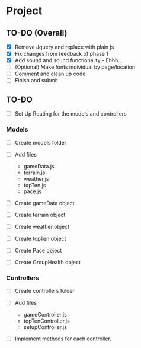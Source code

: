 # Project

## TO-DO (Overall)
- [x] Remove Jquery and replace with plain js
- [x] Fix changes from feedback of phase 1
- [x] Add sound and sound functionality - Ehhh...
- [ ] (Optional) Make fonts individual by page/location
- [ ] Comment and clean up code
- [ ] Finish and submit

## TO-DO 

- [ ] Set Up Routing for the models and controllers

### Models
- [ ] Create models folder
- [ ] Add files
    - gameData.js
    - terrain.js
    - weather.js
    - topTen.js
    - pace.js
- [ ] Create gameData object
- [ ] Create terrain object
- [ ] Create weather object
- [ ] Create topTen object
- [ ] Create Pace object
- [ ] Create GroupHealth object
    

### Controllers
- [ ] Create controllers folder
- [ ] Add files
    - gameController.js
    - topTenController.js
    - setupController.js
- [ ] Implement methods for each controller.



